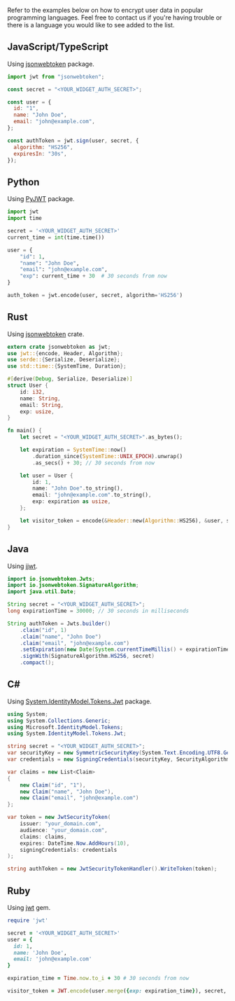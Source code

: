 Refer to the examples below on how to encrypt user data in popular programming languages. Feel free to contact us if you're having trouble or there is a language you would like to see added to the list.

## JavaScript/TypeScript

Using [jsonwebtoken](https://www.npmjs.com/package/jsonwebtoken) package.

```js
import jwt from "jsonwebtoken";

const secret = "<YOUR_WIDGET_AUTH_SECRET>";

const user = {
  id: "1",
  name: "John Doe",
  email: "john@example.com",
};

const authToken = jwt.sign(user, secret, {
  algorithm: "HS256",
  expiresIn: "30s",
});
```

## Python

Using [PyJWT](https://pypi.org/project/PyJWT/) package.

```python
import jwt
import time

secret = '<YOUR_WIDGET_AUTH_SECRET>'
current_time = int(time.time())

user = {
    "id": 1,
    "name": "John Doe",
    "email": "john@example.com",
    "exp": current_time + 30  # 30 seconds from now
}

auth_token = jwt.encode(user, secret, algorithm='HS256')
```

## Rust

Using [jsonwebtoken](https://crates.io/crates/jsonwebtoken) crate.

```rust
extern crate jsonwebtoken as jwt;
use jwt::{encode, Header, Algorithm};
use serde::{Serialize, Deserialize};
use std::time::{SystemTime, Duration};

#[derive(Debug, Serialize, Deserialize)]
struct User {
    id: i32,
    name: String,
    email: String,
    exp: usize,
}

fn main() {
    let secret = "<YOUR_WIDGET_AUTH_SECRET>".as_bytes();

    let expiration = SystemTime::now()
        .duration_since(SystemTime::UNIX_EPOCH).unwrap()
        .as_secs() + 30; // 30 seconds from now

    let user = User {
        id: 1,
        name: "John Doe".to_string(),
        email: "john@example.com".to_string(),
        exp: expiration as usize,
    };

    let visitor_token = encode(&Header::new(Algorithm::HS256), &user, secret).unwrap();
}
```

## Java

Using [jjwt](https://github.com/jwtk/jjwt).

```java
import io.jsonwebtoken.Jwts;
import io.jsonwebtoken.SignatureAlgorithm;
import java.util.Date;

String secret = "<YOUR_WIDGET_AUTH_SECRET>";
long expirationTime = 30000; // 30 seconds in milliseconds

String authToken = Jwts.builder()
    .claim("id", 1)
    .claim("name", "John Doe")
    .claim("email", "john@example.com")
    .setExpiration(new Date(System.currentTimeMillis() + expirationTime))
    .signWith(SignatureAlgorithm.HS256, secret)
    .compact();
```

## C#

Using [System.IdentityModel.Tokens.Jwt](https://www.nuget.org/packages/System.IdentityModel.Tokens.Jwt/) package.

```csharp
using System;
using System.Collections.Generic;
using Microsoft.IdentityModel.Tokens;
using System.IdentityModel.Tokens.Jwt;

string secret = "<YOUR_WIDGET_AUTH_SECRET>";
var securityKey = new SymmetricSecurityKey(System.Text.Encoding.UTF8.GetBytes(secret));
var credentials = new SigningCredentials(securityKey, SecurityAlgorithms.HmacSha256);

var claims = new List<Claim>
{
    new Claim("id", "1"),
    new Claim("name", "John Doe"),
    new Claim("email", "john@example.com")
};

var token = new JwtSecurityToken(
    issuer: "your_domain.com",
    audience: "your_domain.com",
    claims: claims,
    expires: DateTime.Now.AddHours(10),
    signingCredentials: credentials
);

string authToken = new JwtSecurityTokenHandler().WriteToken(token);
```

## Ruby

Using [jwt](https://rubygems.org/gems/jwt) gem.

```ruby
require 'jwt'

secret = '<YOUR_WIDGET_AUTH_SECRET>'
user = {
  id: 1,
  name: 'John Doe',
  email: 'john@example.com'
}

expiration_time = Time.now.to_i + 30 # 30 seconds from now

visitor_token = JWT.encode(user.merge({exp: expiration_time}), secret, 'HS256')
```

